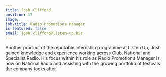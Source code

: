 ```yaml
---
title: Josh Clifford
position: 17
image: 
job-title: Radio Promotions Manager
is-featured: false
email: josh.clifford@listen-up.biz
---
```


Another product of the reputable internship programme at Listen Up,  Josh gained knowledge and experience working across Club, National and Specialist Radio. His focus within his role as Radio Promotions Manager is now on National Radio and assisting with the growing portfolio of festivals the company looks after.